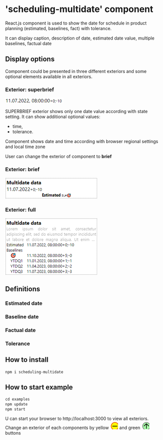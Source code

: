 # 'scheduling-multidate' component
React.js component is used to show the date for schedule in product planning (estimated, baselines, fact) with tolerance.

It can display caption, description of date, estimated date value, multiple baselines, factual date
## Display options
Component could be presented in three different exteriors and some optional elements available in all exteriors.

### Exterior: __superbrief__
![](src/superbrief_look.png)

SUPERBRIEF exterior shows only one date value according with state setting. It can show additional optional values: 
- time, 
- tolerance.

Component shows date and time according with browser regional settings and local time zone

User can change the exterior of component to __brief__

### Exterior: __brief__
![](src/brief_look.png)
### Exterior: __full__
![](src/full_look.png)
## Definitions
### Estimated date
### Baseline date
### Factual date
### Tolerance

## How to install
```
npm i scheduling-multidate
```
## How to start example
```
cd examples
npm update
npm start
```
U can start your browser to http://localhost:3000 to view all exteriors. Change an exterior of each components by yellow ![](src/min.svg) and green ![](src/details.svg) buttons